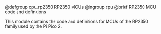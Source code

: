 @defgroup        cpu_rp2350 RP2350 MCUs
@ingroup         cpu
@brief           RP2350 MCU code and definitions

This module contains the code and definitions for MCUs of the RP2350 family used by the Pi Pico 2.
